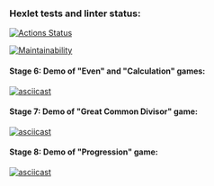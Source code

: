 ### Hexlet tests and linter status:
[![Actions Status](https://github.com/ilyavazhenin/frontend-project-lvl1/workflows/hexlet-check/badge.svg)](https://github.com/ilyavazhenin/frontend-project-lvl1/actions)

[![Maintainability](https://api.codeclimate.com/v1/badges/7f4f767d66d2f71bb0d7/maintainability)](https://codeclimate.com/github/ilyavazhenin/frontend-project-lvl1/maintainability)

#### Stage 6: Demo of "Even" and "Calculation" games:
[![asciicast](https://asciinema.org/a/bTvCzF0PqauZ1hzYNLTIusSPB.svg)](https://asciinema.org/a/bTvCzF0PqauZ1hzYNLTIusSPB)

#### Stage 7: Demo of "Great Common Divisor" game:
[![asciicast](https://asciinema.org/a/k90NFvbu8eC62hePGmipwTNpS.svg)](https://asciinema.org/a/k90NFvbu8eC62hePGmipwTNpS)

#### Stage 8: Demo of "Progression" game:
[![asciicast](https://asciinema.org/a/xlewmry1nku6zc9Hn37IE3ECk.svg)](https://asciinema.org/a/xlewmry1nku6zc9Hn37IE3ECk)
